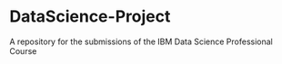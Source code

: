 # DataScience-Project

A repository for the submissions of the IBM Data Science Professional Course
